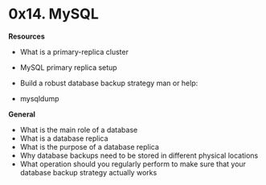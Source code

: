# 0x14. MySQL

**Resources**

- What is a primary-replica cluster
- MySQL primary replica setup
- Build a robust database backup strategy
man or help:

- mysqldump

**General**
- What is the main role of a database
- What is a database replica
- What is the purpose of a database replica
- Why database backups need to be stored in different physical locations
- What operation should you regularly perform to make sure that your database backup strategy actually works

